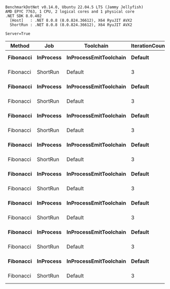 ```

BenchmarkDotNet v0.14.0, Ubuntu 22.04.5 LTS (Jammy Jellyfish)
AMD EPYC 7763, 1 CPU, 2 logical cores and 1 physical core
.NET SDK 8.0.402
  [Host]   : .NET 8.0.8 (8.0.824.36612), X64 RyuJIT AVX2
  ShortRun : .NET 8.0.8 (8.0.824.36612), X64 RyuJIT AVX2

Server=True  

```
| Method    | Job       | Toolchain              | IterationCount | LaunchCount | WarmupCount | Count | Mean      | Error      | StdDev   | StdErr   | Min       | Max       | Q1        | Q3        | Median    | Op/s         | Rank | Gen0   | Allocated |
|---------- |---------- |----------------------- |--------------- |------------ |------------ |------ |----------:|-----------:|---------:|---------:|----------:|----------:|----------:|----------:|----------:|-------------:|-----:|-------:|----------:|
| **Fibonacci** | **InProcess** | **InProcessEmitToolchain** | **Default**        | **Default**     | **Default**     | **1**     |  **47.43 ns** |   **0.227 ns** | **0.189 ns** | **0.053 ns** |  **47.16 ns** |  **47.87 ns** |  **47.33 ns** |  **47.54 ns** |  **47.37 ns** | **21,082,611.3** |    **1** | **0.0015** |     **128 B** |
| Fibonacci | ShortRun  | Default                | 3              | 1           | 3           | 1     |  48.61 ns |   4.228 ns | 0.232 ns | 0.134 ns |  48.46 ns |  48.88 ns |  48.48 ns |  48.69 ns |  48.50 ns | 20,570,816.8 |    1 | 0.0004 |     128 B |
| **Fibonacci** | **InProcess** | **InProcessEmitToolchain** | **Default**        | **Default**     | **Default**     | **2**     |  **77.62 ns** |   **0.306 ns** | **0.271 ns** | **0.073 ns** |  **77.00 ns** |  **78.05 ns** |  **77.49 ns** |  **77.72 ns** |  **77.64 ns** | **12,883,152.1** |    **2** | **0.0019** |     **168 B** |
| Fibonacci | ShortRun  | Default                | 3              | 1           | 3           | 2     |  70.46 ns |   9.809 ns | 0.538 ns | 0.310 ns |  69.87 ns |  70.93 ns |  70.22 ns |  70.75 ns |  70.57 ns | 14,192,698.4 |    2 | 0.0005 |     168 B |
| **Fibonacci** | **InProcess** | **InProcessEmitToolchain** | **Default**        | **Default**     | **Default**     | **3**     |  **87.07 ns** |   **0.351 ns** | **0.293 ns** | **0.081 ns** |  **86.52 ns** |  **87.69 ns** |  **86.88 ns** |  **87.25 ns** |  **87.11 ns** | **11,485,669.2** |    **3** | **0.0019** |     **168 B** |
| Fibonacci | ShortRun  | Default                | 3              | 1           | 3           | 3     |  72.79 ns |   6.661 ns | 0.365 ns | 0.211 ns |  72.43 ns |  73.16 ns |  72.60 ns |  72.97 ns |  72.78 ns | 13,738,971.0 |    2 | 0.0005 |     168 B |
| **Fibonacci** | **InProcess** | **InProcessEmitToolchain** | **Default**        | **Default**     | **Default**     | **5**     | **123.84 ns** |   **1.311 ns** | **1.162 ns** | **0.311 ns** | **121.73 ns** | **125.93 ns** | **123.25 ns** | **124.68 ns** | **123.85 ns** |  **8,074,819.1** |    **3** | **0.0026** |     **224 B** |
| Fibonacci | ShortRun  | Default                | 3              | 1           | 3           | 5     | 102.44 ns |   8.384 ns | 0.460 ns | 0.265 ns | 102.04 ns | 102.94 ns | 102.19 ns | 102.64 ns | 102.34 ns |  9,762,058.3 |    3 | 0.0006 |     224 B |
| **Fibonacci** | **InProcess** | **InProcessEmitToolchain** | **Default**        | **Default**     | **Default**     | **8**     | **151.94 ns** |   **2.672 ns** | **2.499 ns** | **0.645 ns** | **147.32 ns** | **154.83 ns** | **150.55 ns** | **153.45 ns** | **152.97 ns** |  **6,581,748.4** |    **4** | **0.0026** |     **224 B** |
| Fibonacci | ShortRun  | Default                | 3              | 1           | 3           | 8     | 119.63 ns |  12.810 ns | 0.702 ns | 0.405 ns | 118.97 ns | 120.36 ns | 119.26 ns | 119.96 ns | 119.56 ns |  8,359,203.2 |    3 | 0.0005 |     224 B |
| **Fibonacci** | **InProcess** | **InProcessEmitToolchain** | **Default**        | **Default**     | **Default**     | **13**    | **224.82 ns** |   **1.196 ns** | **0.999 ns** | **0.277 ns** | **223.46 ns** | **226.63 ns** | **223.90 ns** | **225.52 ns** | **224.85 ns** |  **4,447,971.6** |    **5** | **0.0036** |     **312 B** |
| Fibonacci | ShortRun  | Default                | 3              | 1           | 3           | 13    | 168.92 ns | 106.095 ns | 5.815 ns | 3.358 ns | 165.37 ns | 175.63 ns | 165.56 ns | 170.69 ns | 165.75 ns |  5,920,081.2 |    4 | 0.0007 |     312 B |
| **Fibonacci** | **InProcess** | **InProcessEmitToolchain** | **Default**        | **Default**     | **Default**     | **21**    | **332.92 ns** |   **5.883 ns** | **5.503 ns** | **1.421 ns** | **319.27 ns** | **339.61 ns** | **331.90 ns** | **336.15 ns** | **335.01 ns** |  **3,003,730.9** |    **6** | **0.0052** |     **464 B** |
| Fibonacci | ShortRun  | Default                | 3              | 1           | 3           | 21    | 234.44 ns |  13.814 ns | 0.757 ns | 0.437 ns | 233.74 ns | 235.24 ns | 234.04 ns | 234.80 ns | 234.35 ns |  4,265,428.3 |    5 | 0.0012 |     464 B |
| **Fibonacci** | **InProcess** | **InProcessEmitToolchain** | **Default**        | **Default**     | **Default**     | **34**    | **502.48 ns** |   **3.962 ns** | **3.308 ns** | **0.918 ns** | **497.61 ns** | **510.64 ns** | **500.22 ns** | **504.18 ns** | **502.13 ns** |  **1,990,148.1** |    **7** | **0.0086** |     **744 B** |
| Fibonacci | ShortRun  | Default                | 3              | 1           | 3           | 34    | 349.54 ns |  21.883 ns | 1.199 ns | 0.693 ns | 348.22 ns | 350.56 ns | 349.03 ns | 350.20 ns | 349.85 ns |  2,860,890.7 |    6 | 0.0019 |     744 B |
